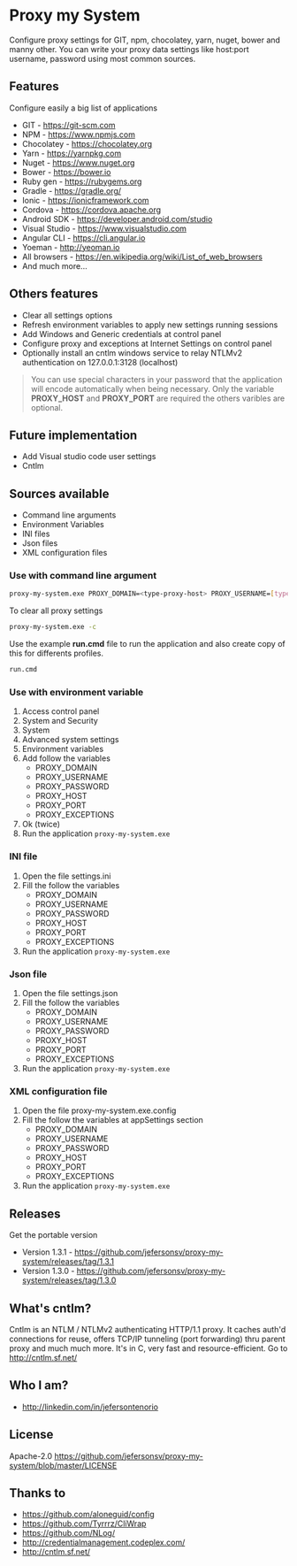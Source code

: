 # Proxy my System

Configure proxy settings for GIT, npm, chocolatey, yarn, nuget, bower and manny other.
You can write your proxy data settings like host:port username, password using most common sources.

## Features
Configure easily a big list of applications
* GIT - https://git-scm.com
* NPM - https://www.npmjs.com
* Chocolatey - https://chocolatey.org
* Yarn - https://yarnpkg.com
* Nuget - https://www.nuget.org
* Bower - https://bower.io
* Ruby gen - https://rubygems.org
* Gradle - https://gradle.org/
* Ionic - https://ionicframework.com
* Cordova - https://cordova.apache.org
* Android SDK - https://developer.android.com/studio
* Visual Studio - https://www.visualstudio.com
* Angular CLI - https://cli.angular.io
* Yoeman - http://yeoman.io
* All browsers - https://en.wikipedia.org/wiki/List_of_web_browsers
* And much more...

## Others features

* Clear all settings options
* Refresh environment variables to apply new settings running sessions
* Add Windows and Generic credentials at control panel
* Configure proxy and exceptions at Internet Settings on control panel
* Optionally install an cntlm windows service to relay NTLMv2 authentication on 127.0.0.1:3128 (localhost)

> You can use special characters in your password that the application will encode automatically when being necessary.
> Only the variable **PROXY_HOST** and **PROXY_PORT** are required the others varibles are optional.

## Future implementation
* Add Visual studio code user settings
* Cntlm

## Sources available

* Command line arguments
* Environment Variables
* INI files
* Json files
* XML configuration files

### Use with command line argument
```bash
proxy-my-system.exe PROXY_DOMAIN=<type-proxy-host> PROXY_USERNAME=[type-proxy-username] PROXY_PASSWORD=[type-proxy-password] PROXY_HOST=<type-proxy-port> PROXY_EXCEPTIONS=[type-proxy-url-exceptions]
```

To clear all proxy settings
```bash
proxy-my-system.exe -c
```

Use the example **run.cmd** file to run the application and also create copy of this for differents profiles.
```bash
run.cmd
```

### Use with environment variable
1. Access control panel
2. System and Security
3. System
4. Advanced system settings
5. Environment variables
6. Add follow the variables
    * PROXY_DOMAIN
    * PROXY_USERNAME
    * PROXY_PASSWORD
    * PROXY_HOST
    * PROXY_PORT
    * PROXY_EXCEPTIONS
7. Ok (twice)
8. Run the application `proxy-my-system.exe`


### INI file
1. Open the file settings.ini
2. Fill the follow the variables
    * PROXY_DOMAIN
    * PROXY_USERNAME
    * PROXY_PASSWORD
    * PROXY_HOST
    * PROXY_PORT
    * PROXY_EXCEPTIONS
3. Run the application `proxy-my-system.exe`

### Json file
1. Open the file settings.json
2. Fill the follow the variables
    * PROXY_DOMAIN
    * PROXY_USERNAME
    * PROXY_PASSWORD
    * PROXY_HOST
    * PROXY_PORT
    * PROXY_EXCEPTIONS
3. Run the application `proxy-my-system.exe`

### XML configuration file
1. Open the file proxy-my-system.exe.config
2. Fill the follow the variables at appSettings section
    * PROXY_DOMAIN
    * PROXY_USERNAME
    * PROXY_PASSWORD
    * PROXY_HOST
    * PROXY_PORT
    * PROXY_EXCEPTIONS
3. Run the application `proxy-my-system.exe`

## Releases

Get the portable version
* Version 1.3.1 - https://github.com/jefersonsv/proxy-my-system/releases/tag/1.3.1
* Version 1.3.0 - https://github.com/jefersonsv/proxy-my-system/releases/tag/1.3.0

## What's cntlm?
Cntlm is an NTLM / NTLMv2 authenticating HTTP/1.1 proxy. It caches auth'd connections for reuse, offers TCP/IP tunneling (port forwarding) thru parent proxy and much much more. It's in C, very fast and resource-efficient. Go to http://cntlm.sf.net/

## Who I am?
* http://linkedin.com/in/jefersontenorio

## License

Apache-2.0 https://github.com/jefersonsv/proxy-my-system/blob/master/LICENSE

## Thanks to
* https://github.com/aloneguid/config
* https://github.com/Tyrrrz/CliWrap
* https://github.com/NLog/
* http://credentialmanagement.codeplex.com/
* http://cntlm.sf.net/